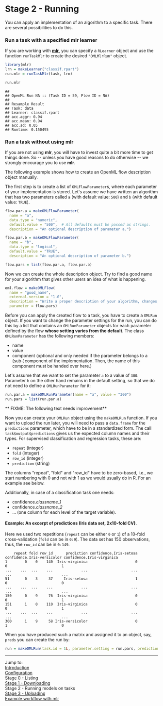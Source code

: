 Stage 2 - Running 
=================

You can apply an implementation of an algorithm to a specific task. There are several possibilities to do this.

### Run a task with a specified mlr learner

If you are working with [**mlr**](https://github.com/mlr-org/mlr), you can specify a `RLearner` object and use the function `runTaskMlr` to create the desired `"OMLMlrRun"` object. 


```r
library(mlr)
lrn = makeLearner("classif.rpart")
run.mlr = runTaskMlr(task, lrn)
```

```r
run.mlr
```

```
## 
## OpenML Run NA :: (Task ID = 59, Flow ID = NA)
## 
## Resample Result
## Task: data
## Learner: classif.rpart
## acc.aggr: 0.94
## acc.mean: 0.94
## acc.sd: 0.05
## Runtime: 0.150495
```


### Run a task without using mlr

If you are not using **mlr**, you will have to invest quite a bit more time to get things done. So -- unless you have good reasons to do otherwise -- we strongly encourage you to use **mlr**. 

The following example shows how to create an OpenML flow description object manually.

The first step is to create a list of `OMLFlowParameter`s, where each parameter of your implementation is stored. Let's assume we have written an algorithm that has two parameters called `a` (with default value: `500`) and `b` (with default value: `TRUE`). 


```r
flow.par.a = makeOMLFlowParameter(
  name = "a", 
  data.type = "numeric", 
  default.value = "500",  # All defaults must be passed as strings.
  description = "An optional description of parameter a.")

flow.par.b = makeOMLFlowParameter(
  name = "b", 
  data.type = "logical", 
  default.value = "TRUE",  
  description = "An optional description of parameter b.")

flow.pars = list(flow.par.a, flow.par.b)
```

Now we can create the whole description object. Try to find a good name for your algorithm that gives other users an idea of what is happening.


```r
oml.flow = makeOMLFlow(
  name = "good_name",
  external.version = "1.0",
  description = "Write a proper description of your algorithm, changes, etc. here.",
  parameter = flow.pars)
```

Before you can apply the created flow to a task, you have to create a `OMLRun` object. If you want to change the parameter settings for the run, you can do this by a list that contains an `OMLRunParameter` objects for each parameter defined by the flow **whose setting varies from the default**. The class `OMLRunParameter` has the following members: 
* name
* value 
* component (optional and only needed if the parameter belongs to a (sub-)component of the
implementation. Then, the name of this component must be handed over here.)

Let's assume that we want to set the parameter `a` to a value of `300`. Parameter `b` on the other
hand remains in the default setting, so that we do not need to define a `OMLRunParameter` for it:


```r
run.par.a = makeOMLRunParameter(name = "a", value = "300")  
run.pars = list(run.par.a)
```

** FIXME: The following text needs improvement**

Now you can create your `OMLRun` object using the `makeOMLRun` function. If you want to upload the run later, you will need to pass a `data.frame` for the `predictions` parameter, which have to be in a standardized form. The call `task$output$predictions` gives us the expected column names and their types. For supervised classification and regression tasks, these are:
* `repeat` (integer)
* `fold` (integer)
* `row_id` (integer)   
* `prediction` (string)

The columns "repeat", "fold" and "row_id" have to be zero-based, i.e., we start numbering
with 0 and not with 1 as we would usually do in R. For an example see below.

Additionally, in case of a classification task one needs:
* confidence.*classname_1* 
* confidence.*classname_2* 
* ... (one column for each level of the target variable).

#### Example: An excerpt of predictions (Iris data set, 2x10-fold CV).

Here we used two repetitions (`repeat` can be either `0` or `1`) of a 10-fold cross-validation 
(`fold` can be in `0:9`). The data set has 150 observations, thus, the `row_id` can be in 
`0:149`.

```
    repeat fold row_id      prediction confidence.Iris-setosa confidence.Iris-versicolor confidence.Iris-virginica  
1        0    0    140  Iris-virginica                      0                          0                         1  
...    ...  ...    ...             ...                    ...                        ...                       ...  
51       0    3     37     Iris-setosa                      1                          0                         0  
...    ...  ...    ...             ...                    ...                        ...                       ...  
150      0    9     76  Iris-virginica                      0                          0                         1  
151      1    0    110  Iris-virginica                      0                          0                         1  
...    ...  ...    ...             ...                    ...                        ...                       ...  
300      1    9     58 Iris-versicolor                      0                          1                         0  
```
When you have produced such a matrix and assigned it to an object, say, `preds` you can create the run by:


```r
run = makeOMLRun(task.id = 1L, parameter.setting = run.pars, predictions = preds)  
```

----------------------------------------------------------------------------------------------------
Jump to:   
[Introduction](1-Introduction.md)  
[Configuration](2-Configuration.md)  
[Stage 0 - Listing](3-Stage-0-Listing.md)  
[Stage 1 - Downloading](4-Stage-1-Downloading.md)  
Stage 2 - Running models on tasks  
[Stage 3 - Uploading](6-Stage-3-Uploading.md)  
[Example workflow with mlr](8-Example-workflow-with-mlr.md)
